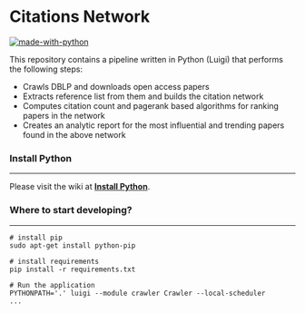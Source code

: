 # Citations Network #
<!-- [![License](https://img.shields.io/badge/License-MPL%202.0-green.svg)](https://github.com/slidewiki/nlp-service/blob/master/LICENSE) -->
[![made-with-python](https://img.shields.io/badge/Made%20with-Python-1f425f.svg)](https://www.python.org/)
<!--[![Coverage Status](https://coveralls.io/repos/github/slidewiki/microservice-template/badge.svg?branch=master)](https://coveralls.io/github/slidewiki/microservice-template?branch=master)-->

This repository contains a pipeline written in Python (Luigi) that performs the following steps:
- Crawls DBLP and downloads open access papers
- Extracts reference list from them and builds the citation network
- Computes citation count and pagerank based algorithms for ranking papers in the network
- Creates an analytic report for the most influential and trending papers found in the above network


### Install Python ###
---
Please visit the wiki at [**Install Python**](http://docs.python-guide.org/en/latest/starting/installation/).


### Where to start developing? ###
---

```
# install pip 
sudo apt-get install python-pip

# install requirements
pip install -r requirements.txt

# Run the application
PYTHONPATH='.' luigi --module crawler Crawler --local-scheduler
...
```